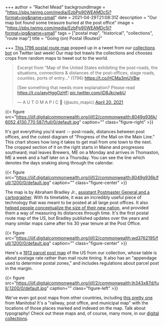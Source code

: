 +++
author = "Rachel Mead"
backgroundImage = "https://pbs.twimg.com/media/EzbPp90WEAMDc5i?format=jpg&name=small"
date = 2021-04-29T21:08:31Z
description = "Our map bot found some treasure buried at the post office"
image = "https://pbs.twimg.com/media/EzbPp90WEAMDc5i?format=jpg&name=small"
tags = ["postal map", "historical", "collections", "route map"]
title = "Going (on) Postal (Routes)"

+++
[This 1796 postal route map](https://collections.leventhalmap.org/search/commonwealth:8049g9359) popped up in a tweet from our [collections bot](https://twitter.com/auto_mapic) on Twitter last week! Our map bot trawls the collections and chooses crops from random maps to tweet out to the world.

<blockquote class="twitter-tweet"><p lang="en" dir="ltr">Excerpt from "Map of the United States exhibiting the post-roads, the situations, connections & distances of the post-offices, stage roads, counties, ports of entry…" (1796) <a href="https://t.co/HCMa3mUVBw">https://t.co/HCMa3mUVBw</a>

\[See something that needs more explanation? Please read <a href="https://t.co/aeyHggOzHf">https://t.co/aeyHggOzHf</a>\] <a href="https://t.co/jD8JkciwbU">pic.twitter.com/jD8JkciwbU</a></p>— A U T O M A P I C 🤖 (@auto_mapic) <a href="https://twitter.com/auto_mapic/status/1384522258341933057?ref_src=twsrc%5Etfw">April 20, 2021</a></blockquote> <script async src="https://platform.twitter.com/widgets.js" charset="utf-8"></script>

{{< figure src="https://iiif.digitalcommonwealth.org/iiif/2/commonwealth:8049g936k/6052,4130,770,587/full/0/default.jpg" caption="" class="figure-right" >}}

It's got everything you'd want -- post-roads, distances between post offices, and the cutest diagram of "Progress of the Mail on the Main Line." This chart shows how long it takes to get mail from one town to the next. The cropped section of it on the right starts in Maine and progresses southward; mail leaves Brewers, ME on a Monday and arrives in Thomaston, ME a week and a half later on a Thursday. You can see the line which denotes the days snaking along through the calendar.

{{< figure src="https://iiif.digitalcommonwealth.org/iiif/2/commonwealth:8049g936k/full/,1200/0/default.jpg" caption="" class="figure-center" >}}

The map is by Abraham Bradley Jr., [assistant Postmaster General and a cartographer](https://www.historyofinformation.com/detail.php?id=4982). With its timetable, it was an incredibly useful piece of technology that was meant to be posted at all large post offices. It also [helped people conceptualize the size of their new nation](https://postalmuseum.si.edu/object/npm_0.293996.1), and provided them a way of measuring its distances through time. It's the first postal route map of the US, but Bradley published updates over the years and many similar maps came after his 30 year tenure at the Post Office.

{{< figure src="https://iiif.digitalcommonwealth.org/iiif/2/commonwealth:wd3762195/full/,1200/0/default.jpg" caption="" class="figure-center" >}}

Here's a [1913 parcel post map](https://collections.leventhalmap.org/search/commonwealth:wd376218w) of the US from our collection, whose table is about postage rate rather than mail route timing. It also has an "appendage used to determine postal zones," and includes regulations about parcel post in the margin.

{{< figure src="https://iiif.digitalcommonwealth.org/iiif/2/commonwealth:jh343x87d/full/,1200/0/default.jpg" caption="" class="figure-left" >}}

We've even got post maps from other countries, including [this pretty one](https://collections.leventhalmap.org/search/commonwealth:jh343x864) from Manitoba! It's a "railway, post office, and municipal map" with the locations of those places marked and indexed on the map. Talk about typography! Check out these maps and, of course, many more, in our [digital collections](https://collections.leventhalmap.org/).